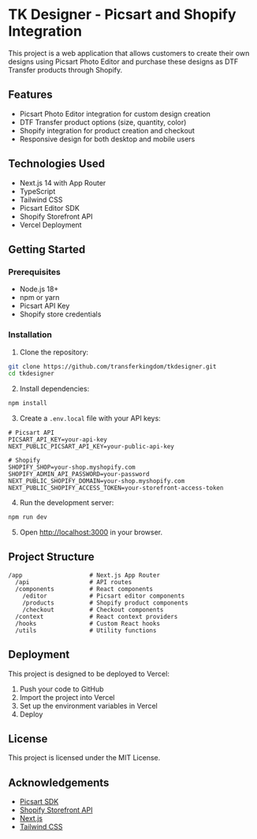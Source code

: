 # TK Designer - Picsart and Shopify Integration

This project is a web application that allows customers to create their own designs using Picsart Photo Editor and purchase these designs as DTF Transfer products through Shopify.

## Features

- Picsart Photo Editor integration for custom design creation
- DTF Transfer product options (size, quantity, color)
- Shopify integration for product creation and checkout
- Responsive design for both desktop and mobile users

## Technologies Used

- Next.js 14 with App Router
- TypeScript
- Tailwind CSS
- Picsart Editor SDK
- Shopify Storefront API
- Vercel Deployment

## Getting Started

### Prerequisites

- Node.js 18+ 
- npm or yarn
- Picsart API Key
- Shopify store credentials

### Installation

1. Clone the repository:
```bash
git clone https://github.com/transferkingdom/tkdesigner.git
cd tkdesigner
```

2. Install dependencies:
```bash
npm install
```

3. Create a `.env.local` file with your API keys:
```env
# Picsart API
PICSART_API_KEY=your-api-key
NEXT_PUBLIC_PICSART_API_KEY=your-public-api-key

# Shopify
SHOPIFY_SHOP=your-shop.myshopify.com
SHOPIFY_ADMIN_API_PASSWORD=your-password
NEXT_PUBLIC_SHOPIFY_DOMAIN=your-shop.myshopify.com
NEXT_PUBLIC_SHOPIFY_ACCESS_TOKEN=your-storefront-access-token
```

4. Run the development server:
```bash
npm run dev
```

5. Open [http://localhost:3000](http://localhost:3000) in your browser.

## Project Structure

```
/app                   # Next.js App Router
  /api                 # API routes
  /components          # React components
    /editor            # Picsart editor components
    /products          # Shopify product components 
    /checkout          # Checkout components
  /context             # React context providers
  /hooks               # Custom React hooks
  /utils               # Utility functions
```

## Deployment

This project is designed to be deployed to Vercel:

1. Push your code to GitHub
2. Import the project into Vercel
3. Set up the environment variables in Vercel
4. Deploy

## License

This project is licensed under the MIT License.

## Acknowledgements

- [Picsart SDK](https://picsart.io/sdk)
- [Shopify Storefront API](https://shopify.dev/docs/api/storefront)
- [Next.js](https://nextjs.org/)
- [Tailwind CSS](https://tailwindcss.com/)
